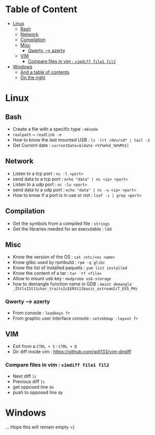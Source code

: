 # Table of Content
- [Linux](#linux)
  * [Bash](#bash)
  * [Network](#network)
  * [Compilation](#compilation)
  * [Misc](#misc)
    + [Qwerty --> azerty](#qwerty-----azerty)
  * [VIM](#vim)
    + [Compare files in vim : `vimdiff file1 fil2`](#compare-files-in-vim----vimdiff-file1-fil2-)
- [Windows](#windows)
  * [And a table of contents](#and-a-table-of-contents)
  * [On the right](#on-the-right)


# Linux
## Bash
* Create a file with a specific type : `mknode`
* `realpath` ~ `readlink -e`
* How to know the last mounted USB : `ls -lrt /dev/sd* | tail -1`
* Get Current date : `currentDate=$(date +%Y%m%d_%H%M%S)`

## Network
* Listen to a tcp port : `nc -l <port>`
* send data to a tcp port : `echo "data" | nc <ip> <port>`
* Listen to a udp port : `nc -lu <port>`
* send data to a udp port : `echo "data" | nc -u <ip> <port>`
* How to know if a port is in use or not : `lsof -i | grep <port>`

## Compilation
* Get the symbols from a compiled file : `strings`
* Get the libraries needed for an executable : `ldd`

## Misc
* Know the version of the OS : `cat /etc/<os name>`
* Know glibc used by rpmbuild : `rpm -q glibc` 
* Know the list of installed paquets : `yum list installed`
* Know the content of a tar : `tar -tf <file>`
* Allow to mount usb key : `modprobe usb-storage`
* how to demangle function name in GDB : `maint demangle _ZStlsISt11char_traitsIcEERSt13basic_ostreamIcT_ES5_PKc`


### Qwerty --> azerty
* From console : `loadkeys fr`
* From graphic user interface console : `setxkbmap -layout fr`

## VIM
* Exit from a `CTRL + S` : `CTRL + Q`
* Dir diff inside vim : https://github.com/will133/vim-dirdiff

### Compare files in vim : `vimdiff file1 fil2`
* Next diff `]c`
* Previous diff `[c`
* get opposed line `do`
* push to opposed line `dp`

# Windows
... Hope this will remain empty =)
